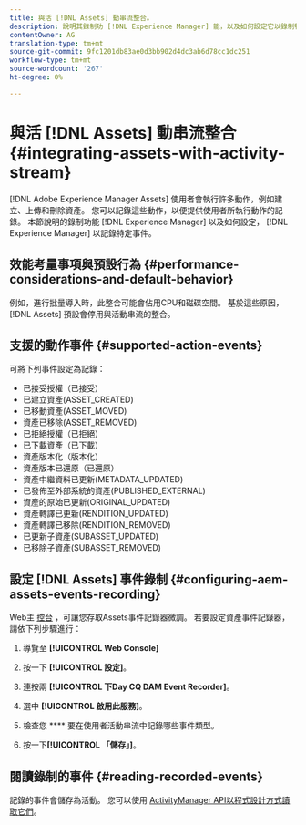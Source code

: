 ```yaml
---
title: 與活 [!DNL Assets] 動串流整合。
description: 說明其錄制功 [!DNL Experience Manager] 能，以及如何設定它以錄制特定事件。
contentOwner: AG
translation-type: tm+mt
source-git-commit: 9fc1201db83ae0d3bb902d4dc3ab6d78cc1dc251
workflow-type: tm+mt
source-wordcount: '267'
ht-degree: 0%

---
```



# 與活 [!DNL Assets] 動串流整合 {#integrating-assets-with-activity-stream}

[!DNL Adobe Experience Manager Assets] 使用者會執行許多動作，例如建立、上傳和刪除資產。 您可以記錄這些動作，以便提供使用者所執行動作的記錄。 本節說明的錄制功能 [!DNL Experience Manager] 以及如何設定， [!DNL Experience Manager] 以記錄特定事件。

## 效能考量事項與預設行為 {#performance-considerations-and-default-behavior}

例如，進行批量導入時，此整合可能會佔用CPU和磁碟空間。 基於這些原因， [!DNL Assets] 預設會停用與活動串流的整合。

## 支援的動作事件 {#supported-action-events}

可將下列事件設定為記錄：

* 已接受授權（已接受）
* 已建立資產(ASSET_CREATED)
* 已移動資產(ASSET_MOVED)
* 資產已移除(ASSET_REMOVED)
* 已拒絕授權（已拒絕）
* 已下載資產（已下載）
* 資產版本化（版本化）
* 資產版本已還原（已還原）
* 資產中繼資料已更新(METADATA_UPDATED)
* 已發佈至外部系統的資產(PUBLISHED_EXTERNAL)
* 資產的原始已更新(ORIGINAL_UPDATED)
* 資產轉譯已更新(RENDITION_UPDATED)
* 資產轉譯已移除(RENDITION_REMOVED)
* 已更新子資產(SUBASSET_UPDATED)
* 已移除子資產(SUBASSET_REMOVED)

## 設定 [!DNL Assets] 事件錄制 {#configuring-aem-assets-events-recording}

Web主 [控台](/help/sites-deploying/configuring-osgi.md) ，可讓您存取Assets事件記錄器微調。 若要設定資產事件記錄器，請依下列步驟進行：

1. 導覽至 **[!UICONTROL Web Console]**

1. 按一下 **[!UICONTROL 設定]**。

1. 連按兩 **[!UICONTROL 下Day CQ DAM Event Recorder]**。

1. 選中 **[!UICONTROL 啟用此服務]**。

1. 檢查您 **** 要在使用者活動串流中記錄哪些事件類型。

1. 按一下&#x200B;**[!UICONTROL 「儲存」]**。

## 閱讀錄制的事件 {#reading-recorded-events}

記錄的事件會儲存為活動。 您可以使用 [ActivityManager API以程式設計方式讀取它們](https://helpx.adobe.com/experience-manager/6-5/sites/developing/using/reference-materials/javadoc/com/adobe/granite/activitystreams/ActivityManager.html)。
